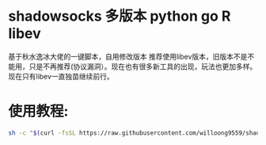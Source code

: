 # shadowsocks 多版本 python go R libev
基于秋水逸冰大佬的一键脚本，自用修改版本
推荐使用libev版本，旧版本不是不能用，只是不再推荐(协议漏洞）。现在也有很多新工具的出现，玩法也更加多样。
现在只有libev一直独苗继续前行。

# 使用教程:

```bash
sh -c "$(curl -fsSL https://raw.githubusercontent.com/willoong9559/shadowsocks-R/master/shadowsocks-all.sh)"
```
